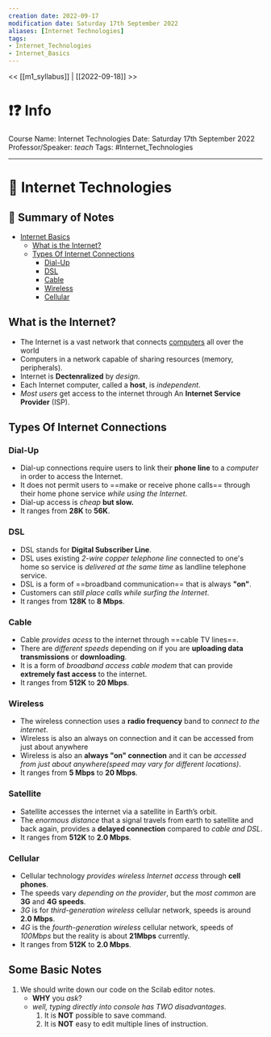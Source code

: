 ```yaml
---
creation date: 2022-09-17
modification date: Saturday 17th September 2022
aliases: [Internet Technologies] 
tags: 
- Internet_Technologies
- Internet_Basics
---
```


<< [[m1_syllabus]] | [[2022-09-18]] >>

# ❗❓ Info
Course Name: Internet Technologies
Date: Saturday 17th September 2022
Professor/Speaker: *teach*
Tags: #Internet_Technologies 

---
# 📑 Internet Technologies

## 📃 Summary of Notes
- [Internet Basics](#)
	- [What is the Internet?](#what-is-the-Internet)
	- [Types Of Internet Connections]()
		- [Dial-Up](#dial-up)
		- [DSL](#dsl)
		- [Cable](#cable)
		- [Wireless](#wireless)
		- [Cellular](#cellular)


## **What is the Internet?**
- The Internet is a vast network that connects [computers](IT/Classes_Notes/Side_Notes/computer.md) all over the world
- Computers in a network capable of sharing resources (memory, peripherals).
- Internet is **Dectenralized** by *design*.
- Each Internet computer, called a **host**, is *independent*.
- *Most users* get access to the internet through An **Internet Service Provider** (ISP). 

## **Types Of Internet Connections**

### Dial-Up
- Dial-up connections require users to link their **phone line** to a *computer* in order to access the Internet.
- It does not permit users to ==make or receive phone calls== through their home phone service *while using the Internet*.
- Dial-up access is *cheap* **but slow.**
- It ranges from **28K** to **56K**.

### DSL
- DSL stands for **Digital Subscriber Line**.
- DSL uses existing *2-wire copper telephone line* connected to one's home so service is *delivered at the same time* as landline telephone service.
- DSL is a form of ==broadband communication== that is always **"on"**.
- Customers can *still place calls while surfing the Internet*.
- It ranges from **128K** to **8 Mbps**.

### Cable
- Cable *provides acess* to the internet through ==cable TV lines==.
- There are *different speeds* depending on if you are **uploading data transmissions** or **downloading**.
- It is a form of *broadband access cable modem* that can provide **extremely fast access** to the internet.
- It ranges from **512K** to **20 Mbps**.

### Wireless
- The wireless connection uses a **radio frequency** band to c*onnect to the internet*.
- Wireless is also an always on connection and it can be accessed from just about anywhere
- Wireless is also an **always "on" connection** and it can be *accessed from just about anywhere(speed may vary for different locations)*.
- It ranges from **5 Mbps** to **20 Mbps**.

### Satellite
- Satellite accesses the internet via a satellite in Earth’s orbit.
- The *enormous distance* that a signal travels from earth to satellite and back again, provides a **delayed connection** compared to *cable and DSL*.
- It ranges from **512K** to **2.0 Mbps**.
 
### Cellular
- Cellular technology *provides wireless Internet access* through **cell phones**.
- The speeds vary *depending on the provider*, but the *most common* are **3G** and **4G speeds**.
- *3G* is for *third-generation wireless* cellular network, speeds is around **2.0 Mbps**.
- *4G* is the *fourth-generation wireless* cellular network, speeds of *100Mbps* but the reality is about **21Mbps** currently.
- It ranges from **512K** to **2.0 Mbps**.


## Some Basic Notes
1. We should write down our code on the Scilab editor notes.
	- **WHY** you *ask*?
	- *well, typing directly into console has TWO disadvantages.*
		1. It is **NOT** possible to save command.
		2. It is **NOT** easy to edit multiple lines of instruction.


